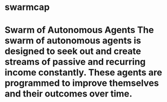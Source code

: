 # swarmcap
# Swarm of Autonomous Agents  The swarm of autonomous agents is designed to seek out and create streams of passive and recurring income constantly. These agents are programmed to improve themselves and their outcomes over time.
